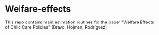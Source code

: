 # Welfare-effects
This repo contains main estimation routines for the paper "Welfare Effects of Child Care Policies" (Bravo, Hojman, Rodríguez)
